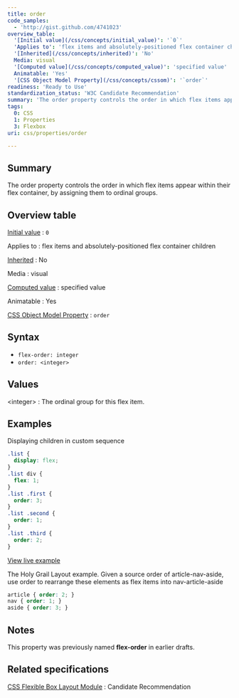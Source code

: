```yaml
---
title: order
code_samples:
  - 'http://gist.github.com/4741023'
overview_table:
  '[Initial value](/css/concepts/initial_value)': '`0`'
  'Applies to': 'flex items and absolutely-positioned flex container children'
  '[Inherited](/css/concepts/inherited)': 'No'
  Media: visual
  '[Computed value](/css/concepts/computed_value)': 'specified value'
  Animatable: 'Yes'
  '[CSS Object Model Property](/css/concepts/cssom)': '`order`'
readiness: 'Ready to Use'
standardization_status: 'W3C Candidate Recommendation'
summary: 'The order property controls the order in which flex items appear within their flex container, by assigning them to ordinal groups.'
tags:
  0: CSS
  1: Properties
  3: Flexbox
uri: css/properties/order

---
```

## Summary

The order property controls the order in which flex items appear within their flex container, by assigning them to ordinal groups.

## Overview table

[Initial value](/css/concepts/initial_value)
:   `0`

Applies to
:   flex items and absolutely-positioned flex container children

[Inherited](/css/concepts/inherited)
:   No

Media
:   visual

[Computed value](/css/concepts/computed_value)
:   specified value

Animatable
:   Yes

[CSS Object Model Property](/css/concepts/cssom)
:   `order`

## Syntax

-   `flex-order: integer`
-   `order: <integer>`

## Values

\<integer\>
:   The ordinal group for this flex item.

## Examples

Displaying children in custom sequence

``` css
.list {
  display: flex;
}
.list div {
  flex: 1;
}
.list .first {
  order: 3;
}
.list .second {
  order: 1;
}
.list .third {
  order: 2;
}
```

[View live example](http://code.webplatform.org/gist/4741023)

The Holy Grail Layout example. Given a source order of article-nav-aside, use order to rearrange these elements as flex items into nav-article-aside

``` css
article { order: 2; }
nav { order: 1; }
aside { order: 3; }
```

## Notes

This property was previously named **flex-order** in earlier drafts.

## Related specifications

[CSS Flexible Box Layout Module](http://www.w3.org/TR/css3-flexbox/#order-property)
:   Candidate Recommendation
